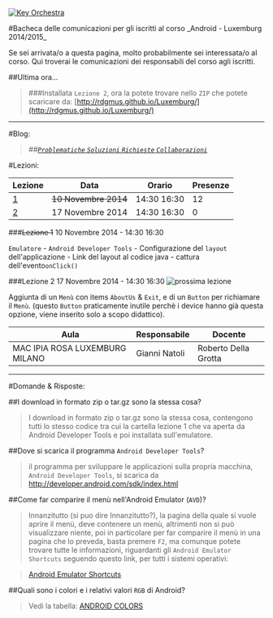 <p><a href="http://rdgmus.github.io/Luxemburg">
          <img src="https://raw.githubusercontent.com/rdgmus/PhpRegistroWeb-1.0/master/images/Cbasso1.png" alt="Key Orchestra">
          </a></p>
#Bacheca delle comunicazioni per gli iscritti al corso _Android - Luxemburg 2014/2015_

Se sei arrivata/o a questa pagina, molto probabilmente sei interessata/o al corso. Qui troverai le comunicazioni dei responsabili del corso agli iscritti.

##Ultima ora...
>###Installata ```Lezione 2```, ora la potete trovare nello ```ZIP``` che potete scaricare da:
[http://rdgmus.github.io/Luxemburg/](http://rdgmus.github.io/Luxemburg/)
***

#Blog:

>##[_```Problematiche``` ```Soluzioni```  ```Richieste```  ```Collaborazioni```_](https://github.com/rdgmus/Luxemburg/issues/)

#Lezioni:

|Lezione|Data|Orario|Presenze|
|-------|----|------|--------|
|[1](https://github.com/rdgmus/Luxemburg/blob/master/BACHECA.md#lezione-1)|~~10 Novembre 2014~~|14:30 16:30|12|
|[2](https://github.com/rdgmus/Luxemburg/blob/master/BACHECA.md#lezione-2)|17 Novembre 2014|14:30 16:30| 0 |

###~~Lezione 1~~
10 Novembre 2014 - 14:30 16:30

```Emulatore``` - ```Android Developer Tools``` - Configurazione del ```layout``` dell'applicazione -
Link del layout al codice java - cattura dell'evento```onClick()```

###Lezione 2
17 Novembre 2014 - 14:30 16:30 ![prossima
lezione](https://raw.githubusercontent.com/rdgmus/Luxemburg/master/images/next%20lesson.png)

Aggiunta di un ```Menù``` con items
```AboutUs``` & ```Exit```,  e di un ```Button``` per richiamare il ```Menù```. (questo ```Button``` praticamente inutile perchè i device hanno già questa opzione, viene inserito solo a scopo didattico).

|Aula|Responsabile|Docente |
|----|------------|--------|
|MAC IPIA ROSA LUXEMBURG MILANO|Gianni Natoli|Roberto Della Grotta |


***
#Domande & Risposte:

##I download in formato zip o tar.gz sono la stessa cosa?

>I download in formato zip o tar.gz sono la stessa cosa, contengono tutti lo stesso codice tra cui la cartella lezione 1 che va aperta da Android Developer Tools e poi installata sull'emulatore.

##Dove si scarica il programma ```Android Developer Tools```?

>il programma per sviluppare le applicazioni sulla propria macchina, ```Android Developer Tools```, si scarica da
http://developer.android.com/sdk/index.html

##Come far comparire il menù nell'Android Emulator (```AVD```)?

>Innanzitutto (si puo dire Innanzitutto?), la pagina della quale si vuole aprire il menù, deve contenere un menù, altrimenti non si può visualizzare niente, poi in particolare per far comparire il menù in una pagina che lo preveda, basta premere ```F2```, ma comunque potete trovare tutte le informazioni, riguardanti gli ```Android Emulator Shortcuts``` seguendo questo link, per tutti i sistemi operativi:

>[Android Emulator Shortcuts](http://www.shortcutworld.com/en/linux/Android-Emulator.html)

##Quali sono i colori e i relativi valori ```RGB``` di Android?

>Vedi la tabella: [ANDROID COLORS](https://github.com/rdgmus/Luxemburg/blob/master/ANDROID_COLORS.md) 
